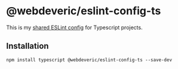 # @webdeveric/eslint-config-ts

This is my [shared ESLint config](http://eslint.org/docs/developer-guide/shareable-configs) for Typescript projects.

## Installation

```shell
npm install typescript @webdeveric/eslint-config-ts --save-dev
```
